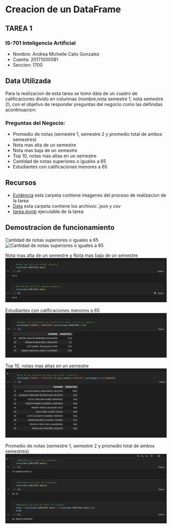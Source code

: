 # Creacion de un DataFrame
## TAREA 1
### IS-701 Inteligencia Artificial
- Nombre: Andrea Michelle Calix Gonzalez
- Cuenta: 20171000581
- Seccion: 1700

## Data Utilizada
Para la realizacion de esta tarea se tomo data de un cuadro de calificaciones divido en columnas (nombre,nota semestre 1, nota semestre 2), con el objetivo de responder preguntas del negocio como las definidas acontinuacion:

### Preguntas del Negocio:
- Promedio de notas (semestre 1, semestre 2 y promedio total de ambos semestres)
- Nota mas alta de un semestre
- Nota mas baja de un semestre
- Top 10, notas mas altas en un semestre
- Cantidad de notas superiores o iguales a 65
- Estudiantes con calificaciones menores a 65

## Recursos
- [Evidencia](Evidencia) esta carpeta contiene imagenes del proceso de realizacion de la tarea
- [Data](Data) esta carpeta contiene los archivoc .json y csv 
- [tarea.ipynb](tarea.ipynb) ejecutable de la tarea

## Demostracion de funcionamiento
Cantidad de notas superiores o iguales a 65
![Cantidad de notas superiores o iguales a 65](Demostraciones/cantidadeestudiantesconnotassuperioresa65.png)

Nota mas alta de un semestre y Nota mas baja de un semestre
![Nota mas alta de un semestre y Nota mas baja de un semestre](Demostraciones/nota_mas_alta_del_primer_y_mas_baja_segundo_semestre.png)

Estudiantes con calificaciones menores a 65
![Estudiantes con calificaciones menores a 65](Demostraciones/Nombre_y_nota_del_estudiante_con_calificacion_menor_a_65_n_un_semestre.png)

Top 10, notas mas altas en un semestre
![Top 10, notas mas altas en un semestre](Demostraciones/top_10_de_notas_mas_altas_en_un_semestre.png)

Promedio de notas (semestre 1, semestre 2 y promedio total de ambos semestres)
![Promedio de notas (semestre 1, semestre 2 y promedio total de ambos semestres)](Demostraciones/Promedio_de_nota_(semestre1semestre2_totaltodas).png)
